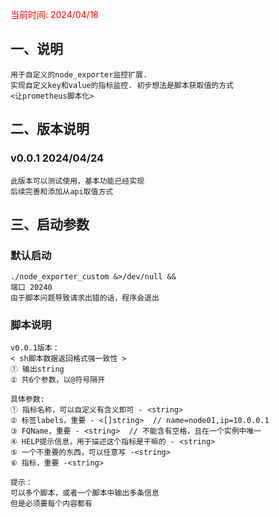 <font color="red">当前时间: 2024/04/18 </font>

## 一、说明
    用于自定义的node_exporter监控扩展.
    实现自定义key和value的指标监控. 初步想法是脚本获取值的方式
    <让prometheus脚本化>


## 二、版本说明
### v0.0.1 2024/04/24
    此版本可以测试使用，基本功能已经实现
    后续完善和添加从api取值方式

## 三、启动参数
### 默认启动
    ./node_exporter_custom &>/dev/null &&
    端口 20240
    由于脚本问题导致请求出错的话，程序会退出

### 脚本说明
    v0.0.1版本：
    < sh脚本数据返回格式强一致性 >
    ① 输出string
    ② 共6个参数，以@符号隔开

    具体参数:
    ① 指标名称，可以自定义有含义即可 - <string>
    ② 标签labels，重要 - <[]string>  // name=node01,ip=10.0.0.1
    ③ FQName，重要 - <string>  // 不能含有空格，且在一个实例中唯一
    ④ HELP提示信息，用于描述这个指标是干嘛的 - <string> 
    ⑤ 一个不重要的东西，可以任意写 -<string>
    ⑥ 指标，重要 -<string>
    
    提示：
    可以多个脚本，或者一个脚本中输出多条信息
    但是必须要每个内容都有